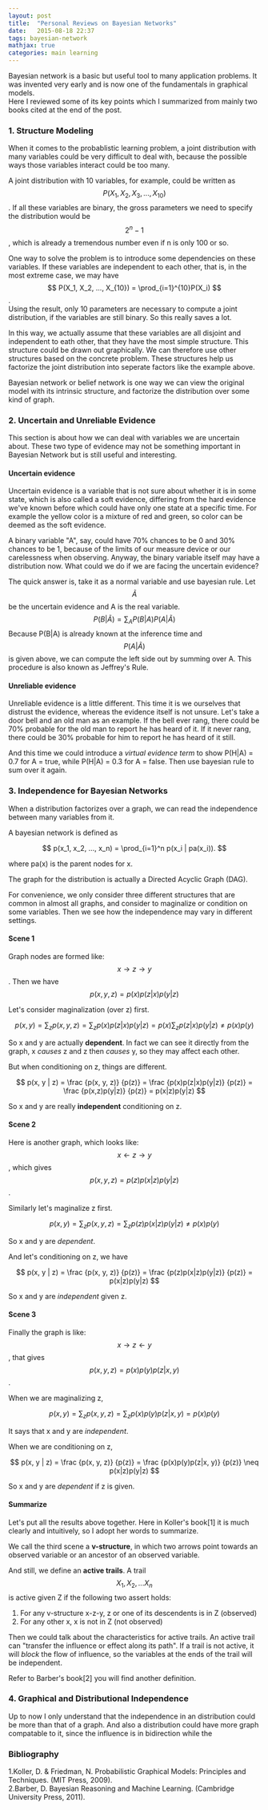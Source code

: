 ```yaml
---
layout: post
title:  "Personal Reviews on Bayesian Networks"
date:   2015-08-18 22:37
tags: bayesian-network
mathjax: true
categories: main learning
---
```


Bayesian network is a basic but useful tool to many application problems. It was invented very early and is now one of the fundamentals in graphical models.   
Here I reviewed some of its key points which I summarized from mainly two books cited at the end of the post. 

### 1. Structure Modeling

When it comes to the probablistic learning problem, a joint distribution with many variables could be very difficult to deal with, because the possible ways those variables interact could be too many.

A joint distribution with 10 variables, for example, could be written as $$ P(X_1, X_2, X_3, ..., X_{10}) $$. If all these variables are binary, the gross parameters we need to specify the distribution would be $$2^n-1$$, which is already a tremendous number even if n is only 100 or so.

One way to solve the problem is to introduce some dependencies on these variables. If these variables are independent to each other, that is, in the most extreme case, we may have
$$ P(X_1, X_2, ..., X_{10}) = \prod_{i=1}^{10}P(X_i) $$.  
Using the result, only 10 parameters are necessary to compute a joint distribution, if the variables are still binary. So this really saves a lot.

In this way, we actually assume that these variables are all disjoint and independent to eath other, that they have the most simple structure. This structure could be drawn out graphically. We can therefore use other structures based on the concrete problem. These structures help us factorize the joint distribution into seperate factors like the example above.

Bayesian network or belief network is one way we can view the original model with its intrinsic structure, and factorize the distribution over some kind of graph.

### 2. Uncertain and Unreliable Evidence

This section is about how we can deal with variables we are uncertain about. These two type of evidence may not be something important in Bayesian Network but is still useful and interesting.

#### Uncertain evidence
Uncertain evidence is a variable that is not sure about whether it is in some state, which is also called a soft evidence, differing from the hard evidence we've known before which could have only one state at a specific time. For example the yellow color is a mixture of red and green, so color can be deemed as the soft evidence.

A binary variable "A", say, could have 70% chances to be 0 and 30% chances to be 1, because of the limits of our measure device or our carelessness when observing. Anyway, the binary variable itself may have a distribution now. What could we do if we are facing the uncertain evidence?

The quick answer is, take it as a normal variable and use bayesian rule. Let $$\tilde{A}$$ be the uncertain evidence and A is the real variable.
$$
P(B|\tilde{A}) = \sum_A P(B|A)P(A|\tilde{A})
$$
Because P(B|A) is already known at the inference time and $$P(A|\tilde{A})$$ is given above, we can compute the left side out by summing over A. This procedure is also known as Jeffrey's Rule.

#### Unreliable evidence
Unreliable evidence is a little different. This time it is we ourselves that distrust the evidence, whereas the evidence itself is not unsure. Let's take a door bell and an old man as an example. If the bell ever rang, there could be 70% probable for the old man to report he has heard of it. If it never rang, there could be 30% probable for him to report he has heard of it still.

And this time we could introduce a _virtual evidence term_ to show P(H\|A) = 0.7 for A = true, while P(H\|A) = 0.3 for A = false. Then use bayesian rule to sum over it again.

### 3. Independence for Bayesian Networks

When a distribution factorizes over a graph, we can read the independence between many variables from it.

A bayesian network is defined as 

$$
p(x_1, x_2, ..., x_n) = \prod_{i=1}^n p(x_i | pa(x_i)).
$$

where pa(x) is the parent nodes for x.

The graph for the distribution is actually a Directed Acyclic Graph (DAG).

For convenience, we only consider three different structures that are common in almost all graphs, and consider to maginalize or condition on some variables. Then we see how the independence may vary in different settings.

#### Scene 1
Graph nodes are formed like: $$ x \rightarrow z \rightarrow y $$. Then we have $$ p(x, y, z) = p(x)p(z|x)p(y|z) $$

Let's consider maginalization (over z) first.

$$
p(x, y) = \sum_z p(x, y, z) = \sum_z p(x)p(z|x)p(y|z) = p(x) \sum_z p(z|x)p(y|z) \neq p(x)p(y)
$$

So x and y are actually **dependent**. In fact we can see it directly from the graph, x _causes_ z and z then _causes_ y, so they may affect each other.

But when conditioning on z, things are different.

$$
p(x, y | z) = \frac {p(x, y, z)} {p(z)} = \frac {p(x)p(z|x)p(y|z)} {p(z)} = \frac {p(x,z)p(y|z)} {p(z)} = p(x|z)p(y|z)
$$

So x and y are really **independent** conditioning on z.

#### Scene 2
Here is another graph, which looks like: $$ x \leftarrow z \rightarrow y $$, which gives $$ p(x, y, z) = p(z)p(x|z)p(y|z) $$.

Similarly let's maginalize z first.

$$
p(x, y) = \sum_z p(x, y, z) = \sum_z p(z)p(x|z)p(y|z) \neq p(x)p(y)
$$

So x and y are *dependent*.

And let's conditioning on z, we have

$$
p(x, y | z) = \frac {p(x, y, z)} {p(z)} = \frac {p(z)p(x|z)p(y|z)} {p(z)} = p(x|z)p(y|z)
$$

So x and y are *independent* given z.

#### Scene 3
Finally the graph is like: $$ x \rightarrow z \leftarrow y $$, that gives $$ p(x, y, z) = p(x)p(y)p(z|x, y) $$.

When we are maginalizing z, 

$$
p(x, y) = \sum_z {p(x, y, z)} = \sum_z {p(x)p(y)p(z|x, y)} = p(x)p(y)
$$

It says that x and y are *independent*.

When we are conditioning on z,

$$
p(x, y | z) = \frac {p(x, y, z)} {p(z)} = \frac {p(x)p(y)p(z|x, y)} {p(z)} \neq p(x|z)p(y|z)
$$

So x and y are *dependent* if z is given.

#### Summarize

Let's put all the results above together. Here in Koller's book[1] it is much clearly and intuitively, so I adopt her words to summarize.

We call the third scene a **v-structure**, in which two arrows point towards an observed variable or an ancestor of an observed variable.   

And still, we define an **active trails**. A trail $$ X_1, X_2, ... X_n $$ is active given Z if the following two assert holds:

1. For any v-structure x-z-y, z or one of its descendents is in Z (observed)
2. For any other x, x is not in Z (not observed)

Then we could talk about the characteristics for active trails. An active trail can "transfer the influence or effect along its path". If a trail is not active, it will *block* the flow of influence, so the variables at the ends of the trail will be independent.

Refer to Barber's book[2] you will find another definition.

### 4. Graphical and Distributional Independence

Up to now I only understand that the independence in an distribution could be more than that of a graph. And also a distribution could have more graph compatable to it, since the influence is in bidirection while the 


### Bibliography

1.Koller, D. & Friedman, N. Probabilistic Graphical Models: Principles and Techniques. (MIT Press, 2009).   
2.Barber, D. Bayesian Reasoning and Machine Learning. (Cambridge University Press, 2011).


